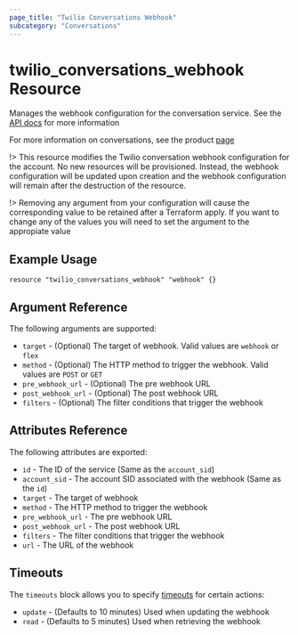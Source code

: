 ```yaml
---
page_title: "Twilio Conversations Webhook"
subcategory: "Conversations"
---
```


# twilio_conversations_webhook Resource

Manages the webhook configuration for the conversation service. See the [API docs](https://www.twilio.com/docs/conversations/api/webhook-configuration-resource) for more information

For more information on conversations, see the product [page](https://www.twilio.com/conversations)

!> This resource modifies the Twilio conversation webhook configuration for the account. No new resources will be provisioned. Instead, the webhook configuration will be updated upon creation and the webhook configuration will remain after the destruction of the resource.

!> Removing any argument from your configuration will cause the corresponding value to be retained after a Terraform apply. If you want to change any of the values you will need to set the argument to the appropiate value

## Example Usage

```hcl
resource "twilio_conversations_webhook" "webhook" {}
```

## Argument Reference

The following arguments are supported:

- `target` - (Optional) The target of webhook. Valid values are `webhook` or `flex`
- `method` - (Optional) The HTTP method to trigger the webhook. Valid values are `POST` or `GET`
- `pre_webhook_url` - (Optional) The pre webhook URL
- `post_webhook_url` - (Optional) The post webhook URL
- `filters` - (Optional) The filter conditions that trigger the webhook

## Attributes Reference

The following attributes are exported:

- `id` - The ID of the service (Same as the `account_sid`)
- `account_sid` - The account SID associated with the webhook (Same as the `id`)
- `target` - The target of webhook
- `method` - The HTTP method to trigger the webhook
- `pre_webhook_url` - The pre webhook URL
- `post_webhook_url` - The post webhook URL
- `filters` - The filter conditions that trigger the webhook
- `url` - The URL of the webhook

## Timeouts

The `timeouts` block allows you to specify [timeouts](https://www.terraform.io/docs/configuration/resources.html#timeouts) for certain actions:

- `update` - (Defaults to 10 minutes) Used when updating the webhook
- `read` - (Defaults to 5 minutes) Used when retrieving the webhook
